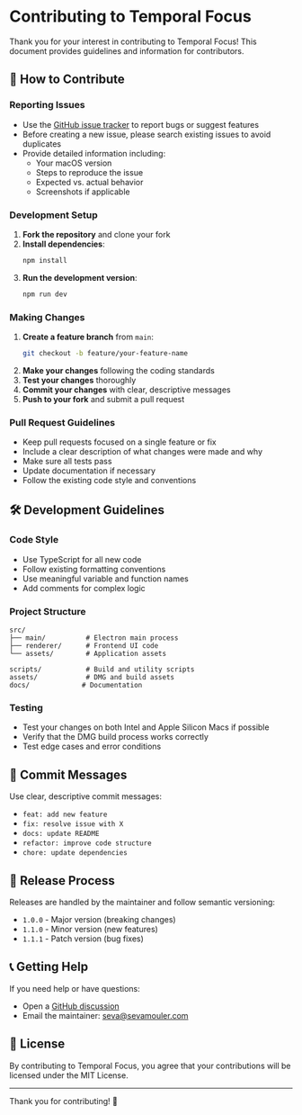 # Contributing to Temporal Focus

Thank you for your interest in contributing to Temporal Focus! This document provides guidelines and information for contributors.

## 🤝 How to Contribute

### Reporting Issues

- Use the [GitHub issue tracker](../../issues) to report bugs or suggest features
- Before creating a new issue, please search existing issues to avoid duplicates
- Provide detailed information including:
  - Your macOS version
  - Steps to reproduce the issue
  - Expected vs. actual behavior
  - Screenshots if applicable

### Development Setup

1. **Fork the repository** and clone your fork
2. **Install dependencies**:
   ```bash
   npm install
   ```
3. **Run the development version**:
   ```bash
   npm run dev
   ```

### Making Changes

1. **Create a feature branch** from `main`:
   ```bash
   git checkout -b feature/your-feature-name
   ```
2. **Make your changes** following the coding standards
3. **Test your changes** thoroughly
4. **Commit your changes** with clear, descriptive messages
5. **Push to your fork** and submit a pull request

### Pull Request Guidelines

- Keep pull requests focused on a single feature or fix
- Include a clear description of what changes were made and why
- Make sure all tests pass
- Update documentation if necessary
- Follow the existing code style and conventions

## 🛠️ Development Guidelines

### Code Style

- Use TypeScript for all new code
- Follow existing formatting conventions
- Use meaningful variable and function names
- Add comments for complex logic

### Project Structure

```
src/
├── main/          # Electron main process
├── renderer/      # Frontend UI code
└── assets/        # Application assets

scripts/           # Build and utility scripts
assets/            # DMG and build assets
docs/             # Documentation
```

### Testing

- Test your changes on both Intel and Apple Silicon Macs if possible
- Verify that the DMG build process works correctly
- Test edge cases and error conditions

## 📝 Commit Messages

Use clear, descriptive commit messages:

- `feat: add new feature`
- `fix: resolve issue with X`
- `docs: update README`
- `refactor: improve code structure`
- `chore: update dependencies`

## 🚀 Release Process

Releases are handled by the maintainer and follow semantic versioning:

- `1.0.0` - Major version (breaking changes)
- `1.1.0` - Minor version (new features)
- `1.1.1` - Patch version (bug fixes)

## 📞 Getting Help

If you need help or have questions:

- Open a [GitHub discussion](../../discussions)
- Email the maintainer: [seva@sevamouler.com](mailto:seva@sevamouler.com)

## 📄 License

By contributing to Temporal Focus, you agree that your contributions will be licensed under the MIT License.

---

Thank you for contributing! 🎉 